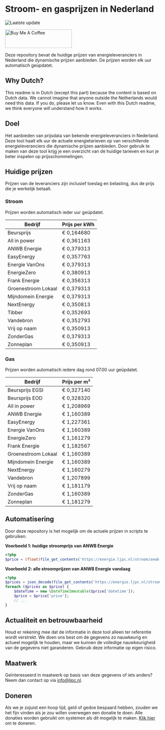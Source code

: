 # Stroom- en gasprijzen in Nederland

![Laatste update](https://img.shields.io/badge/laatste%20update-2024--07--30%2020%3A00%20CET-brightgreen)

<a href="https://www.buymeacoffee.com/Lars-" target="_blank"><img src="https://cdn.buymeacoffee.com/buttons/v2/default-orange.png" alt="Buy Me A Coffee" height="60" style="height: 60px !important;width: 217px !important;" ></a>

Deze repository bevat de huidige prijzen van energieleveranciers in Nederland die dynamische prijzen aanbieden. De prijzen worden elk uur automatisch geüpdatet.

## Why Dutch?

This readme is in Dutch (except this part) because the content is based on Dutch data. We cannot imagine that anyone outside the Netherlands would need this data. If you do, please let us know. Even with this Dutch readme, we think
everyone will understand how it works.

## Doel

Het aanbieden van prijsdata van bekende energieleveranciers in Nederland. Deze tool haalt elk uur de actuele energietarieven op van verschillende energieleveranciers die dynamische prijzen aanbieden. Door gebruik te maken van deze tool
krijg je een overzicht van de huidige tarieven en kun je beter inspelen op prijsschommelingen.

## Huidige prijzen

Prijzen van de leveranciers zijn inclusief toeslag en belasting, dus de prijs die je werkelijk betaalt.

### Stroom

Prijzen worden automatisch ieder uur geüpdatet.

 Bedrijf | Prijs per kWh 
---------|---------------
Beursprijs | € 0,164680
All in power | € 0,361163
ANWB Energie | € 0,379313
EasyEnergy | € 0,357763
Energie VanOns | € 0,379313
EnergieZero | € 0,380913
Frank Energie | € 0,356313
Groenestroom Lokaal | € 0,379313
Mijndomein Energie | € 0,379313
NextEnergy | € 0,350813
Tibber | € 0,352693
Vandebron | € 0,352793
Vrij op naam | € 0,350913
ZonderGas | € 0,379313
Zonneplan | € 0,350913


### Gas

Prijzen worden automatisch iedere dag rond 07.00 uur geüpdatet.

 Bedrijf | Prijs per m³ 
---------|--------------
Beursprijs EGSI | € 0,327140
Beursprijs EOD | € 0,328320
All in power | € 1,208969
ANWB Energie | € 1,160389
EasyEnergy | € 1,227361
Energie VanOns | € 1,160389
EnergieZero | € 1,161279
Frank Energie | € 1,182567
Groenestroom Lokaal | € 1,160389
Mijndomein Energie | € 1,160389
NextEnergy | € 1,160279
Vandebron | € 1,207899
Vrij op naam | € 1,181179
ZonderGas | € 1,160389
Zonneplan | € 1,181279


## Automatisering

Door deze repository is het mogelijk om de actuele prijzen in scripts te gebruiken.

**Voorbeeld 1: huidige stroomprijs van ANWB Energie**

```php
<?php
$price = (float)file_get_contents('https://energie.ljpc.nl/stroom/anwb-energie-nu.txt');

```

**Voorbeeld 2: alle stroomprijzen van ANWB Energie vandaag**

```php
<?php
$prices = json_decode(file_get_contents('https://energie.ljpc.nl/stroom/all-in-power-vandaag.json'),true);
foreach ($prices as $price) {
    $dateTime = new \DateTimeImmutable($price['datetime']);
    $price = $price['price'];
    // ...
}
```

## Actualiteit en betrouwbaarheid

Houd er rekening mee dat de informatie in deze tool alleen ter referentie wordt verstrekt. We doen ons best om de gegevens zo nauwkeurig en actueel mogelijk te houden, maar we kunnen de volledige nauwkeurigheid van de gegevens niet
garanderen. Gebruik deze informatie op eigen risico.

## Maatwerk

Geïnteresseerd in maatwerk op basis van deze gegevens of iets anders? Neem dan contact op
via [info@ljpc.nl](mailto:info@ljpc.nl?subject=Energie%20prijzen).

## Doneren

Als we je zojuist een hoop tijd, geld of gedoe bespaard hebben, zouden we het fijn vinden als je zou willen overwegen een
donatie te doen. Alle donaties worden gebruikt om systemen als dit mogelijk te
maken. [Klik hier](https://www.buymeacoffee.com/Lars-) om te doneren.
